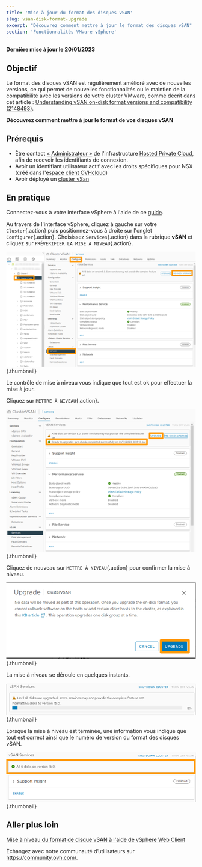 ```yaml
---
title: 'Mise à jour du format des disques vSAN'
slug: vsan-disk-format-upgrade
excerpt: "Découvrez comment mettre à jour le format des disques vSAN"
section: 'Fonctionnalités VMware vSphere'
---
```


**Dernière mise à jour le 20/01/2023**

## Objectif

Le format des disques vSAN est régulièrement amélioré avec de nouvelles versions, ce qui permet de nouvelles fonctionnalités ou le maintien de la compatibilité avec les versions de votre cluster VMware, comme décrit dans cet article : [Understanding vSAN on-disk format versions and compatibility (2148493)](https://kb.vmware.com/s/article/2148493).

**Découvrez comment mettre à jour le format de vos disques vSAN** 

## Prérequis

- Être contact [« Administrateur »](https://docs.ovh.com/fr/customer/gestion-des-contacts/) de l'infrastructure [Hosted Private Cloud](https://www.ovhcloud.com/fr/enterprise/products/hosted-private-cloud/), afin de recevoir les identifiants de connexion.
- Avoir un identifiant utilisateur actif avec les droits spécifiques pour NSX (créé dans l'[espace client OVHcloud](https://www.ovh.com/auth/?action=gotomanager&from=https://www.ovh.com/fr/&ovhSubsidiary=fr))
- Avoir déployé un [cluster vSan](https://docs.ovh.com/fr/private-cloud/vmware-vsan/)

## En pratique

Connectez-vous à votre interface vSphere à l'aide de ce [guide](https://docs.ovh.com/fr/private-cloud/connexion-interface-vsphere/).

Au travers de l'interface vSphere, cliquez à gauche sur votre `Cluster`{.action} puis positionnez-vous à droite sur l'onglet `Configurer`{.action}. Choisissez `Services`{.action} dans la rubrique **vSAN** et cliquez sur `PRÉVERIFIER LA MISE A NIVEAU`{.action}.

![01 vSAN disk format upgrade 01](images/01-vsan-disk-format-upgrade01.png){.thumbnail}

Le contrôle de mise à niveau vous indique que tout est ok pour effectuer la mise à jour.

Cliquez sur `METTRE À NIVEAU`{.action}.

![01 vSAN disk format upgrade 02](images/01-vsan-disk-format-upgrade02.png){.thumbnail}

Cliquez de nouveau sur `METTRE À NIVEAU`{.action} pour confirmer la mise à niveau.

![01 vSAN disk format upgrade 03](images/01-vsan-disk-format-upgrade03.png){.thumbnail}

La mise à niveau se déroule en quelques instants.

![01 vSAN disk format upgrade 04](images/01-vsan-disk-format-upgrade04.png){.thumbnail}

Lorsque la mise à niveau est terminée, une information vous indique que tout est correct ainsi que le numéro de version du format des disques vSAN.

![01 vSAN disk format upgrade 05](images/01-vsan-disk-format-upgrade05.png){.thumbnail}

## Aller plus loin

[Mise à niveau du format de disque vSAN à l'aide de vSphere Web Client](https://docs.vmware.com/fr/VMware-vSphere/6.7/com.vmware.vsphere.virtualsan.doc/GUID-9FB6F6D8-80A9-4584-BD0D-8FED073B3D40.html)

Échangez avec notre communauté d’utilisateurs sur <https://community.ovh.com/>.
